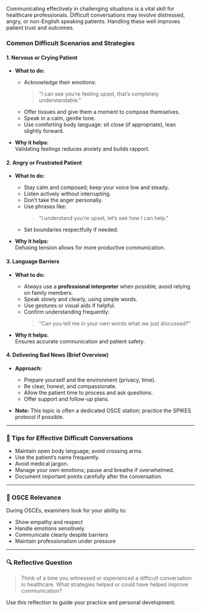 Communicating effectively in challenging situations is a vital skill for healthcare professionals. Difficult conversations may involve distressed, angry, or non-English speaking patients. Handling these well improves patient trust and outcomes.

### Common Difficult Scenarios and Strategies

#### 1. Nervous or Crying Patient  
- **What to do:**
  - Acknowledge their emotions:  
    > "I can see you’re feeling upset, that’s completely understandable."  
  - Offer tissues and give them a moment to compose themselves.  
  - Speak in a calm, gentle tone.  
  - Use comforting body language: sit close (if appropriate), lean slightly forward.

- **Why it helps:**  
  Validating feelings reduces anxiety and builds rapport.

#### 2. Angry or Frustrated Patient  
- **What to do:**
  - Stay calm and composed; keep your voice low and steady.  
  - Listen actively without interrupting.  
  - Don’t take the anger personally.  
  - Use phrases like:  
    > "I understand you’re upset, let’s see how I can help."  
  - Set boundaries respectfully if needed.

- **Why it helps:**  
  Defusing tension allows for more productive communication.

#### 3. Language Barriers  
- **What to do:**
  - Always use a **professional interpreter** when possible; avoid relying on family members.  
  - Speak slowly and clearly, using simple words.  
  - Use gestures or visual aids if helpful.  
  - Confirm understanding frequently:  
    > "Can you tell me in your own words what we just discussed?"

- **Why it helps:**  
  Ensures accurate communication and patient safety.

#### 4. Delivering Bad News (Brief Overview)  
- **Approach:**
  - Prepare yourself and the environment (privacy, time).  
  - Be clear, honest, and compassionate.  
  - Allow the patient time to process and ask questions.  
  - Offer support and follow-up plans.

- **Note:** This topic is often a dedicated OSCE station; practice the SPIKES protocol if possible.

---

### 🧠 Tips for Effective Difficult Conversations

- Maintain open body language; avoid crossing arms.  
- Use the patient’s name frequently.  
- Avoid medical jargon.  
- Manage your own emotions; pause and breathe if overwhelmed.  
- Document important points carefully after the conversation.

---

### 🎯 OSCE Relevance

During OSCEs, examiners look for your ability to:

- Show empathy and respect  
- Handle emotions sensitively  
- Communicate clearly despite barriers  
- Maintain professionalism under pressure

---

### 🔍 Reflective Question

> Think of a time you witnessed or experienced a difficult conversation in healthcare. What strategies helped or could have helped improve communication?

Use this reflection to guide your practice and personal development.


